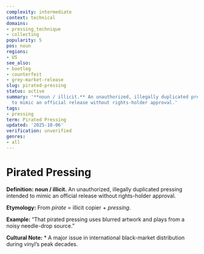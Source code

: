 ```yaml
---
complexity: intermediate
context: technical
domains:
- pressing_technique
- collecting
popularity: 5
pos: noun
regions:
- US
see_also:
- bootleg
- counterfeit
- grey-market-release
slug: pirated-pressing
status: active
summary: '**noun / illicit.** An unauthorized, illegally duplicated pressing intended
  to mimic an official release without rights-holder approval.'
tags:
- pressing
term: Pirated Pressing
updated: '2025-10-06'
verification: unverified
genres:
- all
---
```


# Pirated Pressing

**Definition:** **noun / illicit.** An unauthorized, illegally duplicated pressing intended to mimic an official release without rights-holder approval.

**Etymology:** From *pirate* = illicit copier + *pressing.*

**Example:** “That pirated pressing uses blurred artwork and plays from a noisy needle-drop source.”

**Cultural Note:** * A major issue in international black-market distribution during vinyl’s peak decades.

